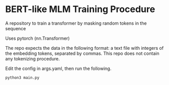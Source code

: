 # BERT-like MLM Training Procedure
A repository to train a transformer by masking random tokens in the sequence

Uses pytorch (nn.Transformer)

The repo expects the data in the following format: a text file with integers of the embedding tokens, separated by commas. This repo does not contain any tokenizing procedure.


Edit the config in args.yaml, then run the following.
```
python3 main.py
```
